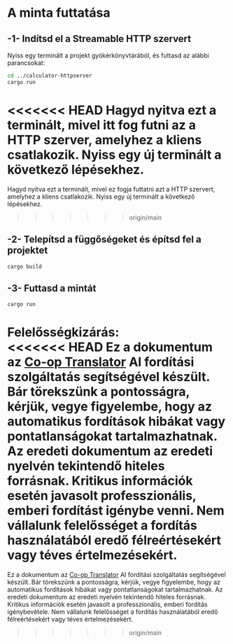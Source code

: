 <!--
CO_OP_TRANSLATOR_METADATA:
{
  "original_hash": "aa5122c6d9868b4b566586f27577ca47",
<<<<<<< HEAD
  "translation_date": "2025-08-18T23:43:17+00:00",
=======
  "translation_date": "2025-08-18T19:03:50+00:00",
>>>>>>> origin/main
  "source_file": "03-GettingStarted/06-http-streaming/solution/rust/calculator-httpclient/README.md",
  "language_code": "hu"
}
-->
# A minta futtatása

## -1- Indítsd el a Streamable HTTP szervert

Nyiss egy terminált a projekt gyökérkönyvtárából, és futtasd az alábbi parancsokat:

```bash
cd ../calculator-httpserver
cargo run
```

<<<<<<< HEAD
Hagyd nyitva ezt a terminált, mivel itt fog futni az a HTTP szerver, amelyhez a kliens csatlakozik. Nyiss egy új terminált a következő lépésekhez.
=======
Hagyd nyitva ezt a terminált, mivel ez fogja futtatni azt a HTTP szervert, amelyhez a kliens csatlakozik. Nyiss egy új terminált a következő lépésekhez.
>>>>>>> origin/main

## -2- Telepítsd a függőségeket és építsd fel a projektet

```bash
cargo build
```

## -3- Futtasd a mintát

```bash
cargo run
```

**Felelősségkizárás**:  
<<<<<<< HEAD
Ez a dokumentum az [Co-op Translator](https://github.com/Azure/co-op-translator) AI fordítási szolgáltatás segítségével készült. Bár törekszünk a pontosságra, kérjük, vegye figyelembe, hogy az automatikus fordítások hibákat vagy pontatlanságokat tartalmazhatnak. Az eredeti dokumentum az eredeti nyelvén tekintendő hiteles forrásnak. Kritikus információk esetén javasolt professzionális, emberi fordítást igénybe venni. Nem vállalunk felelősséget a fordítás használatából eredő félreértésekért vagy téves értelmezésekért.
=======
Ez a dokumentum az [Co-op Translator](https://github.com/Azure/co-op-translator) AI fordítási szolgáltatás segítségével készült. Bár törekszünk a pontosságra, kérjük, vegye figyelembe, hogy az automatikus fordítások hibákat vagy pontatlanságokat tartalmazhatnak. Az eredeti dokumentum az eredeti nyelvén tekintendő hiteles forrásnak. Kritikus információk esetén javasolt a professzionális, emberi fordítás igénybevétele. Nem vállalunk felelősséget a fordítás használatából eredő félreértésekért vagy téves értelmezésekért.
>>>>>>> origin/main
